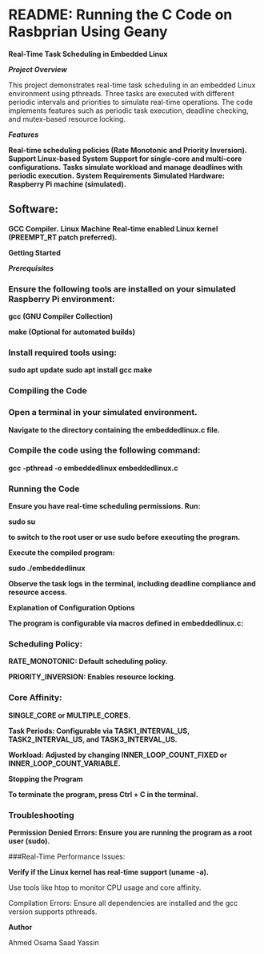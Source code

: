 # README: Running the C Code on Rasbprian Using Geany

**Real-Time Task Scheduling in Embedded Linux**

***Project Overview***

This project demonstrates real-time task scheduling in an embedded Linux environment using pthreads. Three tasks are executed with different periodic intervals and priorities to simulate real-time operations. The code implements features such as periodic task execution, deadline checking, and mutex-based resource locking.

***Features***

**Real-time scheduling policies (Rate Monotonic and Priority Inversion).**
**Support Linux-based System**
**Support for single-core and multi-core configurations.**
**Tasks simulate workload and manage deadlines with periodic execution.**
**System Requirements**
**Simulated Hardware: Raspberry Pi machine (simulated).**

## Software:

**GCC Compiler.**
**Linux Machine**
**Real-time enabled Linux kernel (PREEMPT_RT patch preferred).**

**Getting Started**

***Prerequisites***

### Ensure the following tools are installed on your simulated Raspberry Pi environment:

**gcc (GNU Compiler Collection)**

**make (Optional for automated builds)**

### Install required tools using:

**sudo apt update**
**sudo apt install gcc make**

### Compiling the Code

### Open a terminal in your simulated environment.

**Navigate to the directory containing the embeddedlinux.c file.**

### Compile the code using the following command:

**gcc -pthread -o embeddedlinux embeddedlinux.c**

### Running the Code

**Ensure you have real-time scheduling permissions. Run:**

**sudo su**

**to switch to the root user or use sudo before executing the program.**

**Execute the compiled program:**

**sudo ./embeddedlinux**

**Observe the task logs in the terminal, including deadline compliance and resource access.**

**Explanation of Configuration Options**

**The program is configurable via macros defined in embeddedlinux.c:**

### Scheduling Policy:

**RATE_MONOTONIC: Default scheduling policy.**

**PRIORITY_INVERSION: Enables resource locking.**

### Core Affinity:

**SINGLE_CORE or MULTIPLE_CORES.**

**Task Periods: Configurable via TASK1_INTERVAL_US, TASK2_INTERVAL_US, and TASK3_INTERVAL_US.**

**Workload: Adjusted by changing INNER_LOOP_COUNT_FIXED or INNER_LOOP_COUNT_VARIABLE.**

**Stopping the Program**

**To terminate the program, press Ctrl + C in the terminal.**

### Troubleshooting

**Permission Denied Errors: Ensure you are running the program as a root user (sudo).**

###Real-Time Performance Issues:

**Verify if the Linux kernel has real-time support (uname -a).**

Use tools like htop to monitor CPU usage and core affinity.

Compilation Errors: Ensure all dependencies are installed and the gcc version supports pthreads.

**Author**

Ahmed Osama Saad Yassin
